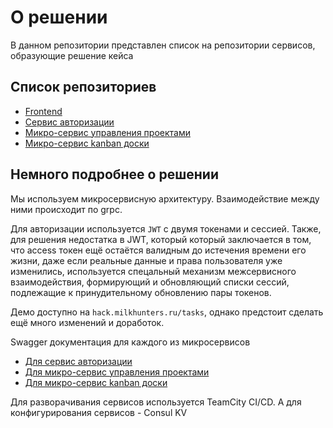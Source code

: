 # О решении

В данном репозитории представлен список на репозитории сервисов, образующие решение кейса

## Список репозиториев 
- [Frontend](https://github.com/milkhunters/hack-front-rinh)
- [Сервис авторизации](https://github.com/milkhunters/rinhack-ums)
- [Микро-сервис управления проектами](https://github.com/milkhunters/rinhack-project-service)
- [Микро-сервис kanban доски](https://github.com/milkhunters/rinhack-kanban-service)

## Немного подробнее о решении

Мы используем микросервисную архитектуру. Взаимодействие между ними происходит по grpc.

Для авторизации используется `JWT` с двумя токенами и сессией. Также, для решения недостатка в JWT, который который заключается в том, что access токен ещё остаётся валидным до истечения времени его жизни, даже если реальные данные и права пользователя уже изменились, используется спецальный механизм межсервисного взаимодействия, формирующий и обновляющий списки сессий, подлежащие к принудительному обновлению пары токенов.

Демо доступно на `hack.milkhunters.ru/tasks`, однако предстоит сделать ещё много изменений и доработок.

Swagger документация для каждого из микросервисов 

- [Для сервис авторизации](https://hack.milkhunters.ru/api/ums/docs#/)
- [Для микро-сервис управления проектами](https://hack.milkhunters.ru/api/project/docs#/)
- [Для микро-сервис kanban доски](https://hack.milkhunters.ru/api/kanban/docs#/)

Для разворачивания сервисов используется TeamCity CI/CD. А для конфигурирования сервисов - Consul KV
